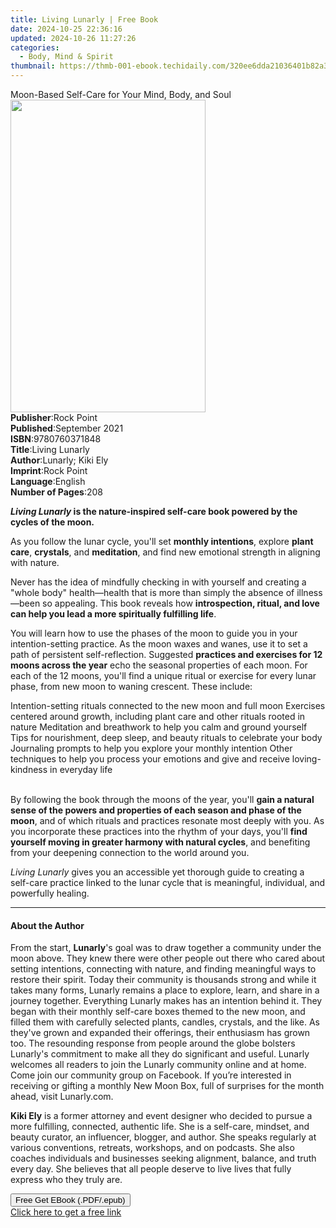 ```yaml
---
title: Living Lunarly | Free Book
date: 2024-10-25 22:36:16
updated: 2024-10-26 11:27:26
categories:
  - Body, Mind & Spirit
thumbnail: https://thmb-001-ebook.techidaily.com/320ee6dda21036401b82a3d67f597557c915ee2230e8e83b2fd052ec1e9e81fd.jpg
---
```

<main id="book-container">
  <div class="flex flex-col">
    <div class="book-brief flex-1 py-6 px-4 sm:p-6 md:py-10 md:px-8">
      <!-- brief-->
      <div class="book-brief-main">
        Moon-Based Self-Care for Your Mind, Body, and Soul
      </div>
    </div>
    <div
      class="book-meta-info flex-1 grid gap-4 col-start-1 col-end-3 row-start-1 sm:mb-6 sm:grid-cols-4 lg:gap-6 lg:col-start-2 lg:row-end-6 lg:row-span-6 lg:mb-0"
    >
      <div
        class="book-meta-info-left place-content-center mt-4 p-4 text-sm leading-6 col-start-2 col-span-2 dark:text-slate-400"
      >
        <img
          class="w-full h-500 object-cover rounded-lg sm:h-255 sm:col-span-2 lg:col-span-full"
          src="https://img-001-ebook.techidaily.com/035352c1eaaa37c20c29106d555c5ac3c7a69b422efbfd5906b2397203072c7d.jpg"
          alt=""
          width="312"
          height="500"
        />
      </div>
      <div
        class="book-meta-info-right mt-2 col-start-1 row-start-2 col-span-3 self-center"
      >
        <!-- meta data  -->
        <div class="flex flex-col px-4 md:px-8">
          <div class="flex-1">
            <strong>Publisher</strong>:<span class="px-2">Rock Point</span>
          </div>
          <div class="flex-1">
            <strong>Published</strong>:<span class="px-2">September 2021</span>
          </div>
          <div class="flex-1">
            <strong>ISBN</strong>:<span class="px-2">9780760371848</span>
          </div>
          <div class="flex-1">
            <strong>Title</strong>:<span class="px-2">Living Lunarly</span>
          </div>
          <div class="flex-1">
            <strong>Author</strong>:<span class="px-2">Lunarly; Kiki Ely</span>
          </div>
          <div class="flex-1">
            <strong>Imprint</strong>:<span class="px-2">Rock Point</span>
          </div>
          <div class="flex-1">
            <strong>Language</strong>:<span class="px-2">English</span>
          </div>
          <div class="flex-1">
            <strong>Number of Pages</strong>:<span class="px-2">208</span>
          </div>
        </div>
      </div>
    </div>
    <div class="book-description flex-1 py-6 px-4 sm:p-6 md:py-10 md:px-8">
      <div class="book-description-main">
        <div accordion-content="" id="description">
          <p>
            <b
              ><i>Living Lunarly</i> is the nature-inspired self-care book
              powered by the cycles of the moon.
            </b>
          </p>
          <p>
            As you follow the lunar cycle, you'll set <b>monthly intentions</b>,
            explore <b>plant care</b>, <b>crystals</b>, and <b>meditation</b>,
            and find new emotional strength in aligning with nature.
          </p>
          <p>
            Never has the idea of mindfully checking in with yourself and
            creating a "whole body" health—health that is more than simply the
            absence of illness—been so appealing. This book reveals how
            <b
              >introspection, ritual, and love can help you lead a more
              spiritually fulfilling life</b
            >.
          </p>
          <p>
            You will learn how to use the phases of the moon to guide you in
            your intention-setting practice. As the moon waxes and wanes, use it
            to set a path of persistent self-reflection. Suggested
            <b>practices and exercises for 12 moons across the year</b> echo the
            seasonal properties of each moon. For each of the 12 moons, you'll
            find a unique ritual or exercise for every lunar phase, from new
            moon to waning crescent. These include:
          </p>
          Intention-setting rituals connected to the new moon and full moon
          Exercises centered around growth, including plant care and other
          rituals rooted in nature Meditation and breathwork to help you calm
          and ground yourself Tips for nourishment, deep sleep, and beauty
          rituals to celebrate your body Journaling prompts to help you explore
          your monthly intention Other techniques to help you process your
          emotions and give and receive loving-kindness in everyday life
          <p>
            <br />
            By following the book through the moons of the year, you'll
            <b
              >gain a natural sense of the powers and properties of each season
              and phase of the moon</b
            >, and of which rituals and practices resonate most deeply with you.
            As you incorporate these practices into the rhythm of your days,
            you'll
            <b>find yourself moving in greater harmony with natural cycles</b>,
            and benefiting from your deepening connection to the world around
            you.
          </p>
          <p>
            <i>Living Lunarly</i> gives you an accessible yet thorough guide to
            creating a self-care practice linked to the lunar cycle that is
            meaningful, individual, and powerfully healing.
          </p>
        </div>
        <div class="accordion-fader"></div>
      </div>
    </div>
    <div class="book-excerpts flex-1 py-6 px-4 sm:p-6 md:py-10 md:px-8">
      <!-- excerpts-->
      <div class="book-excerpts-main">
        <hr />
        <h4 class="placeholder placeholder-heading">
          <span>About the Author</span>
        </h4>
        <p></p>
        <p>
          From the start, <b>Lunarly</b>'s goal was to draw together a community
          under the moon above. They knew there were other people out there who
          cared about setting intentions, connecting with nature, and finding
          meaningful ways to restore their spirit. Today their community is
          thousands strong and while it takes many forms, Lunarly remains a
          place to explore, learn, and share in a journey together. Everything
          Lunarly makes has an intention behind it. They began with their
          monthly self-care boxes themed to the new moon, and filled them with
          carefully selected plants, candles, crystals, and the like. As they've
          grown and expanded their offerings, their enthusiasm has grown too.
          The resounding response from people around the globe bolsters
          Lunarly's commitment to make all they do significant and useful.
          Lunarly welcomes all readers to join the Lunarly community online and
          at home. Come join our community group on Facebook. If you’re
          interested in receiving or gifting a monthly New Moon Box, full of
          surprises for the month ahead, visit Lunarly.com.
        </p>
        <p>
          <b>Kiki Ely</b> is a former attorney and event designer who decided to
          pursue a more fulfilling, connected, authentic life.&nbsp;She is a
          self-care, mindset, and beauty&nbsp;curator, an influencer, blogger,
          and author.&nbsp;She speaks regularly at various conventions,
          retreats, workshops, and on podcasts.&nbsp;She also coaches
          individuals and businesses seeking alignment, balance, and truth every
          day.&nbsp;She believes that all people deserve&nbsp;to live lives that
          fully express&nbsp;who they truly are.
        </p>
        <p></p>
      </div>
    </div>
    <div
      class="book-about-author flex-1 py-6 px-4 sm:p-6 md:py-10 md:px-8"
    ></div>
    <div class="book-free-get flex-1 py-6 px-4 sm:p-6 md:py-10 md:px-8">
      <button
        id="btn-free-get"
        class="bg-blue-500 hover:bg-blue-700 text-white font-bold py-2 px-4 rounded"
      >
        Free Get EBook (.PDF/.epub)
      </button>
      <div id="countdown-display" class="px-2 text-lg mt-2"></div>
      <a
        id="free-link"
        class="hidden bg-blue-500 hover:bg-blue-700 text-white font-bold py-2 px-4 rounded"
        href="https://www.ebooks.com/en-us/book/210363175/living-lunarly/lunarly/"
        target="_blank"
        >Click here to get a free link</a
      >
    </div>
    <script>
      let countdownTime = 0;
      let countdownInterval = null;
      document
        .getElementById('btn-free-get')
        .addEventListener('click', startCountdown);
      function startCountdown() {
        countdownTime = new Date().getTime() + 60000 * 3;
        countdownInterval = setInterval(updateCountdown, 1000);
        document.getElementById('btn-free-get').disabled = true;
        document
          .getElementById('btn-free-get')
          .classList.add('bg-gray-500', 'cursor-not-allowed');
      }
      function updateCountdown() {
        let currentTime = new Date().getTime();
        let timeLeft = countdownTime - currentTime;
        let secondsLeft = Math.floor(timeLeft / 1000);
        document.getElementById('countdown-display').innerHTML =
          `Remaining time: ${secondsLeft} seconds.`;
        if (secondsLeft <= 0) {
          clearInterval(countdownInterval);
          document.getElementById('btn-free-get').classList.add('hidden');
          document.getElementById('free-link').classList.remove('hidden');
          document.getElementById('countdown-display').innerHTML = '';
        }
      }
    </script>
  </div>
</main>
